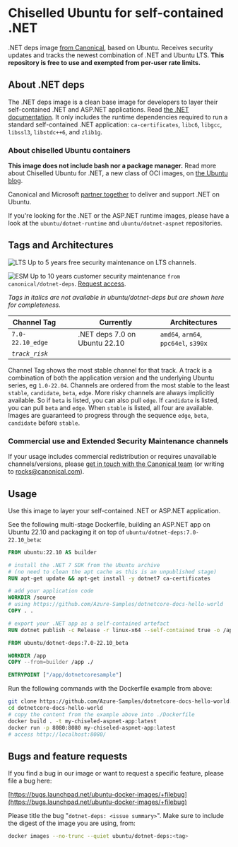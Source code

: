 # Chiselled Ubuntu for self-contained .NET

.NET deps image [from Canonical](https://ubuntu.com/security/docker-images), based on Ubuntu. Receives security updates and tracks the newest combination of .NET and Ubuntu LTS.
**This repository is free to use and exempted from per-user rate limits.**


## About .NET deps

The .NET deps image is a clean base image for developers to layer their self-contained .NET and ASP.NET applications. Read [the .NET documentation](https://docs.microsoft.com/en-us/dotnet/core/deploying/).
It only includes the runtime dependencies required to run a standard self-contained .NET application: `ca-certificates`, `libc6`, `libgcc`, `libssl3`, `libstdc++6`, and `zlib1g`.

### About chiselled Ubuntu containers

**This image does not include bash nor a package manager.**
Read more about Chiselled Ubuntu for .NET, a new class of OCI images, on [the Ubuntu blog](https://ubuntu.com/blog/install-dotnet-on-ubuntu).

Canonical and Microsoft [partner together](https://ubuntu.com/blog/install-dotnet-on-ubuntu) to deliver and support .NET on Ubuntu.

If you're looking for the .NET or the ASP.NET runtime images, please have a look at the `ubuntu/dotnet-runtime` and `ubuntu/dotnet-aspnet` repositories.


## Tags and Architectures
![LTS](https://assets.ubuntu.com/v1/0a5ff561-LTS%402x.png?h=17)
Up to 5 years free security maintenance on LTS channels.

![ESM](https://assets.ubuntu.com/v1/572f3fbd-ESM%402x.png?h=17)
Up to 10 years customer security maintenance `from canonical/dotnet-deps`. [Request access](https://ubuntu.com/security/docker-images#get-in-touch).

_Tags in italics are not available in ubuntu/dotnet-deps but are shown here for completeness._

| Channel Tag | | | Currently | Architectures |
|---|---|---|---|---|
 | `7.0-22.10_edge` &nbsp;&nbsp; |  | | .NET deps 7.0 on Ubuntu&nbsp;22.10&nbsp;| `amd64`, `arm64`, `ppc64el`, `s390x` |
| _`track_risk`_ |

Channel Tag shows the most stable channel for that track. A track is a combination of both the application version and the underlying Ubuntu series, eg `1.0-22.04`.
Channels are ordered from the most stable to the least `stable`, `candidate`, `beta`, `edge`. More risky channels are always implicitly available. So if `beta` is listed, you can also pull `edge`. If `candidate` is listed, you can pull `beta` and `edge`. When `stable` is listed, all four are available. Images are guaranteed to progress through the sequence `edge`, `beta`, `candidate` before `stable`.

### Commercial use and Extended Security Maintenance channels
If your usage includes commercial redistribution or requires unavailable channels/versions, please [get in touch with the Canonical team](https://ubuntu.com/security/docker-images#get-in-touch) (or writing to rocks@canonical.com).

## Usage

Use this image to layer your self-contained .NET or ASP.NET application.

See the following multi-stage Dockerfile, building an ASP.NET app on Ubuntu 22.10
and packaging it on top of `ubuntu/dotnet-deps:7.0-22.10_beta`:

```Dockerfile
FROM ubuntu:22.10 AS builder

# install the .NET 7 SDK from the Ubuntu archive
# (no need to clean the apt cache as this is an unpublished stage)
RUN apt-get update && apt-get install -y dotnet7 ca-certificates

# add your application code
WORKDIR /source
# using https://github.com/Azure-Samples/dotnetcore-docs-hello-world
COPY . .

# export your .NET app as a self-contained artefact
RUN dotnet publish -c Release -r linux-x64 --self-contained true -o /app

FROM ubuntu/dotnet-deps:7.0-22.10_beta

WORKDIR /app
COPY --from=builder /app ./

ENTRYPOINT ["/app/dotnetcoresample"]
```

Run the following commands with the Dockerfile example from above:

```sh
git clone https://github.com/Azure-Samples/dotnetcore-docs-hello-world.git
cd dotnetcore-docs-hello-world
# copy the content from the example above into ./Dockerfile
docker build . -t my-chiseled-aspnet-app:latest
docker run -p 8080:8080 my-chiseled-aspnet-app:latest
# access http://localhost:8080/
```

<!-- 
#### Parameters

| Parameter | Description |
|---|---|
| `-e TZ=UTC` | Timezone. | -->

## Bugs and feature requests

If you find a bug in our image or want to request a specific feature, please file a bug here:

[https://bugs.launchpad.net/ubuntu-docker-images/+filebug](https://bugs.launchpad.net/ubuntu-docker-images/+filebug)

Please title the bug "`dotnet-deps: <issue summary>`". Make sure to include the digest of the image you are using, from:

```sh
docker images --no-trunc --quiet ubuntu/dotnet-deps:<tag>
```

